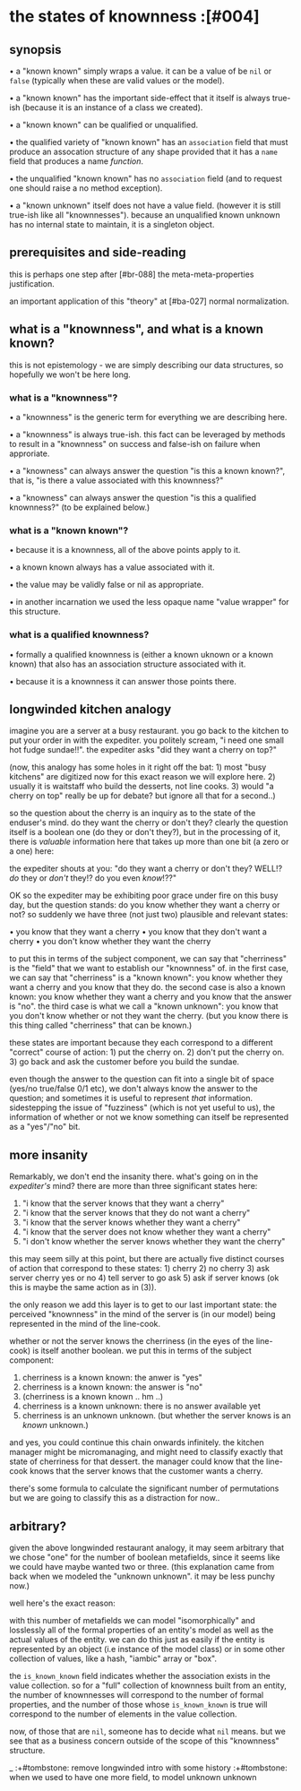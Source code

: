 # the states of knownness :[#004]


## synopsis

• a "known known" simply wraps a value. it can be a value of be `nil` or
  `false` (typically when these are valid values or the model).

• a "known known" has the important side-effect that it itself is always
  true-ish (because it is an instance of a class we created).

• a "known known" can be qualified or unqualified.

• the qualified variety of "known known" has an `association` field that
  must produce an assocation structure of any shape provided that it has
  a `name` field that produces a name *function*.

• the unqualified "known known" has no `association` field (and to
  request one should raise a no method exception).

• a "known unknown" itself does not have a value field. (however it is
  still true-ish like all "knownnesses"). because an unqualified known
  unknown has no internal state to maintain, it is a singleton object.




## prerequisites and side-reading

this is perhaps one step after [#br-088] the meta-meta-properties
justification.

an important application of this "theory" at [#ba-027] normal
normalization.





## what is a "knownness", and what is a known known?

this is not epistemology - we are simply describing our data structures,
so hopefully we won't be here long.

### what is a "knownness"?

  • a "knownness" is the generic term for everything we are describing
    here.

  • a "knownness" is always true-ish. this fact can be leveraged by
    methods to result in a "knownness" on success and false-ish on
    failure when approriate.

  • a "knowness" can always answer the question "is this a known known?",
    that is, "is there a value associated with this knownness?"

  • a "knowness" can always answer the question "is this a qualified knownness?"
    (to be explained below.)

### what is a "known known"?

  • because it is a knownness, all of the above points apply to it.

  • a known known always has a value associated with it.

  • the value may be validly false or nil as appropriate.

  • in another incarnation we used the less opaque name "value wrapper"
    for this structure.

### what is a qualified knownness?

  • formally a qualified knownness is (either a known uknown or a known
    known) that also has an association structure associated with it.

  • because it is a knownness it can answer those points there.




## longwinded kitchen analogy

imagine you are a server at a busy restaurant. you go back to the
kitchen to put your order in with the expediter. you politely scream,
"i need one small hot fudge sundae!!". the expediter asks "did they want
a cherry on top?"

(now, this analogy has some holes in it right off the bat: 1) most "busy
kitchens" are digitized now for this exact reason we will explore here.
2) usually it is waitstaff who build the desserts, not line cooks. 3) would
"a cherry on top" really be up for debate? but ignore all that for a second..)

so the question about the cherry is an inquiry as to the state of the
enduser's mind. do they want the cherry or don't they? clearly the
question itself is a boolean one (do they or don't they?), but in the
processing of it, there is *valuable* information here that takes up
more than one bit (a zero or a one) here:

the expediter shouts at you: "do they want a cherry or don't they?
WELL!? *do* they or *don't* they!? do you even *know*!??"

OK so the expediter may be exhibiting poor grace under fire on this busy
day, but the question stands: do you know whether they want a cherry or
not? so suddenly we have three (not just two) plausible and relevant
states:

  • you know that they want a cherry
  • you know that they don't want a cherry
  • you don't know whether they want the cherry

to put this in terms of the subject component, we can say that
"cherriness" is the "field" that we want to establish our "knownness"
of. in the first case, we can say that "cherriness" is a "known known":
you know whether they want a cherry and you know that they do. the
second case is also a known known: you know whether they want a cherry
and you know that the answer is "no". the third case is what we call a
"known unknown": you know that you don't know whether or not they want
the cherry. (but you know there is this thing called "cherriness" that
can be known.)

these states are important because they each correspond to a different
"correct" course of action: 1) put the cherry on. 2) don't put the
cherry on. 3) go back and ask the customer before you build the sundae.

even though the answer to the question can fit into a single bit of
space (yes/no true/false 0/1 etc), we don't always know the answer to
the question; and sometimes it is useful to represent *that*
information. sidestepping the issue of "fuzziness" (which is not yet
useful to us), the information of whether or not we know something
can itself be represented as a "yes"/"no" bit.




## more insanity

Remarkably, we don't end the insanity there. what's going on in the
*expediter's* mind? there are more than three significant states here:

  1) "i know that the server knows that they want a cherry"
  2) "i know that the server knows that they do not want a cherry"
  3) "i know that the server knows whether they want a cherry"
  4) "i know that the server does not know whether they want a cherry"
  5) "i don't know whether the server knows whether they want the cherry"

this may seem silly at this point, but there are actually five distinct
courses of action that correspond to these states: 1) cherry 2) no
cherry 3) ask server cherry yes or no 4) tell server to go ask 5) ask if
server knows (ok this is maybe the same action as in (3)).

the only reason we add this layer is to get to our last important state:
the perceived "knownness" in the mind of the server is (in our model)
being represented in the mind of the line-cook.

whether or not the server knows the cherriness (in the eyes of the
line-cook) is itself another boolean. we put this in terms of the
subject component:

  1) cherriness is a known known: the anwer is "yes"
  2) cherriness is a known known: the answer is "no"
  3) (cherriness is a known known .. hm ..)
  4) cherriness is a known unknown: there is no answer available yet
  5) cherriness is an unknown unknown. (but whether the server
     knows is an *known* unknown.)

and yes, you could continue this chain onwards infinitely. the kitchen
manager might be micromanaging, and might need to classify exactly that
state of cherriness for that dessert. the manager could know that the
line-cook knows that the server knows that the customer wants a cherry.

there's some formula to calculate the significant number of permutations
but we are going to classify this as a distraction for now..




## arbitrary?

given the above longwinded restaurant analogy, it may seem arbitrary
that we chose "one" for the number of boolean metafields, since it seems
like we could have maybe wanted two or three. (this explanation came
from back when we modeled the "unknown unknown". it may be less punchy
now.)

well here's the exact reason:

with this number of metafields we can model "isomorphically" and
losslessly all of the formal properties of an entity's model as well as
the actual values of the entity. we can do this just as easily if the
entity is represented by an object (i.e instance of the model class) or
in some other collection of values, like a hash, "iambic" array or
"box".

the `is_known_known` field indicates whether the association exists
in the value collection. so for a "full" collection of knownness built
from an entity, the number of knownnesses will correspond to the number
of formal properties, and the number of those whose `is_known_known` is true
will correspond to the number of elements in the value collection.

now, of those that are `nil`, someone has to decide what `nil` means.
but we see that as a business concern outside of the scope of this
"knownness" structure.

_
:+#tombstone: remove longwinded intro with some history
:+#tombstone: when we used to have one more field, to model unknown unknown

